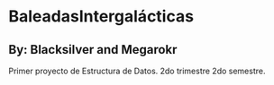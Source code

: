 # BaleadasIntergalácticas
## By: Blacksilver and Megarokr
Primer proyecto de Estructura de Datos. 2do trimestre 2do semestre.
